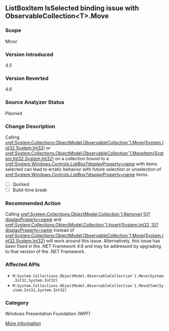## ListBoxItem IsSelected binding issue with ObservableCollection&lt;T&gt;.Move

### Scope
Minor

### Version Introduced
4.5

### Version Reverted
4.6

### Source Analyzer Status
Planned

### Change Description

Calling <xref:System.Collections.ObjectModel.ObservableCollection`1.Move(System.Int32,System.Int32)>
or
<xref:System.Collections.ObjectModel.ObservableCollection`1.MoveItem(System.Int32,System.Int32)>
on a collection bound to a
<xref:System.Windows.Controls.ListBox?displayProperty=name> with items selected
can lead to erratic behavior with future selection or unselection of
<xref:System.Windows.Controls.ListBox?displayProperty=name> items.

- [ ] Quirked
- [ ] Build-time break

### Recommended Action

Calling <xref:System.Collections.ObjectModel.Collection`1.Remove(`0)?displayProperty=name>
and
<xref:System.Collections.ObjectModel.Collection`1.Insert(System.Int32,`0)?displayProperty=name>
instead of
<xref:System.Collections.ObjectModel.ObservableCollection`1.Move(System.Int32,System.Int32)>
will work around this issue. Alternatively, this issue has been fixed in the
.NET Framework 4.6 and may be addressed by upgrading to that version of the .NET
Framework.

### Affected APIs
* ``M:System.Collections.ObjectModel.ObservableCollection`1.Move(System.Int32,System.Int32)``
* ``M:System.Collections.ObjectModel.ObservableCollection`1.MoveItem(System.Int32,System.Int32)``

### Category
Windows Presentation Foundation (WPF)

[More information](https://social.msdn.microsoft.com/Forums/afcbc8b3-a2f2-41e4-b402-2efc9eab1ffe/listboxitem-isselected-binding-issue-with-observablecollectionlttgtmove?forum=wpf)

<!-- breaking change id: 102 -->
